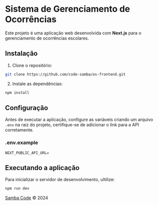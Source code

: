 # Sistema de Gerenciamento de Ocorrências

Este projeto é uma aplicação web desenvolvida com **Next.js** para o gerenciamento de ocorrências escolares.

## Instalação

1. Clone o repositório:
```bash
git clone https://github.com/code-samba/os-frontend.git
```

2. Instale as dependências:
```bash
npm install
```

## Configuração

Antes de executar a aplicação, configure as variáveis criando um arquivo `.env` na raiz do projeto, certifique-se de adicionar o link para a API corretamente.

### .env.example
```env
NEXT_PUBLIC_API_URL=
```

## Executando a aplicação

Para inicializar o servidor de desenvolvimento, ultilize:

```bash
npm run dev
```

[Samba Code](https://sambacode.com.br) © 2024